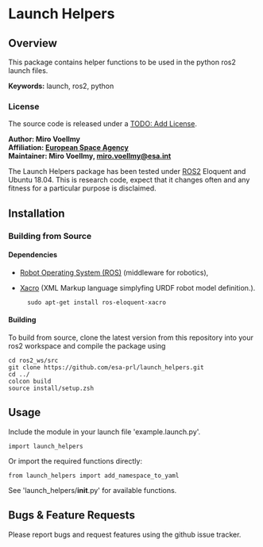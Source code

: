 # Launch Helpers

## Overview

This package contains helper functions to be used in the python ros2 launch files.

**Keywords:** launch, ros2, python

### License

The source code is released under a [TODO: Add License]().

**Author: Miro Voellmy<br />
Affiliation: [European Space Agency](https://www.esa.int/)<br />
Maintainer: Miro Voellmy, miro.voellmy@esa.int**

The Launch Helpers package has been tested under [ROS2] Eloquent and Ubuntu 18.04. This is research code, expect that it changes often and any fitness for a particular purpose is disclaimed.

## Installation

### Building from Source

#### Dependencies

- [Robot Operating System (ROS)](http://wiki.ros.org) (middleware for robotics),
- [Xacro](http://wiki.ros.org/xacro) (XML Markup language simplyfing URDF robot model definition.).

		sudo apt-get install ros-eloquent-xacro

#### Building

To build from source, clone the latest version from this repository into your ros2 workspace and compile the package using

    cd ros2_ws/src
    git clone https://github.com/esa-prl/launch_helpers.git
    cd ../
    colcon build
    source install/setup.zsh


## Usage

Include the module in your launch file 'example.launch.py'.

    import launch_helpers

Or import the required functions directly:
    
    from launch_helpers import add_namespace_to_yaml


See 'launch_helpers/__init__.py' for available functions.

## Bugs & Feature Requests

Please report bugs and request features using the github issue tracker.


[ROS2]: http://www.ros.org